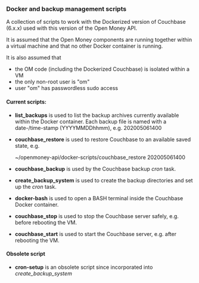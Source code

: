 ### Docker and backup management scripts

A collection of scripts to work with the Dockerized version of Couchbase (6.x.x)
used with this version of the Open Money API.

It is assumed that the Open Money components are running together within a
virtual machine and that no other Docker container is running.

It is also assumed that 
- the OM code (including the Dockerized Couchbase) is isolated within a VM 
- the only non-root user is "om"
- user "om" has passwordless sudo access


#### Current scripts:

- **list_backups** is used to list the backup archives currently available within the Docker container.
  Each backup file is named with a date-/time-stamp (YYYYMMDDhhmm), e.g.
    202005061400

- **couchbase_restore** is used to restore Couchbase to an available saved state, e.g.
    
    ~/openmoney-api/docker-scripts/couchbase_restore 202005061400

- **couchbase_backup** is used by the Couchbase backup _cron_ task.

- **create_backup_system** is used to create the backup directories and set up the _cron_ task.

- **docker-bash** is used to open a BASH terminal inside the Couchbase Docker container.

- **couchbase_stop** is used to stop the Couchbase server safely, e.g. before rebooting the VM. 

- **couchbase_start** is used to start the Couchbase server, e.g. after rebooting the VM. 

#### Obsolete script

- **cron-setup** is an obsolete script since incorporated into _create_backup_system_
